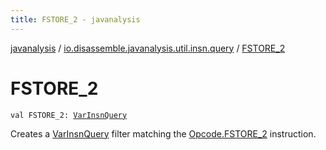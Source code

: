 ```yaml
---
title: FSTORE_2 - javanalysis
---
```


[javanalysis](../index.html) / [io.disassemble.javanalysis.util.insn.query](index.html) / [FSTORE_2](./-f-s-t-o-r-e_2.html)

# FSTORE_2

`val FSTORE_2: `[`VarInsnQuery`](-var-insn-query/index.html)

Creates a [VarInsnQuery](-var-insn-query/index.html) filter matching the [Opcode.FSTORE_2](#) instruction.

